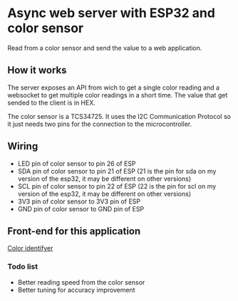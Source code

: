 # Async web server with ESP32 and color sensor

Read from a color sensor and send the value to a web application.

## How it works

The server exposes an API from wich to get a single color reading and a websocket to get multiple color readings in a short time. The value that get sended to the client is in HEX.

The color sensor is a TCS34725. It uses the I2C Communication Protocol so it just needs two pins for the connection to the microcontroller.

## Wiring

- LED pin of color sensor to pin 26 of ESP
- SDA pin of color sensor to pin 21 of ESP (21 is the pin for sda on my version of the esp32, it may be different on other versions)
- SCL pin of color sensor to pin 22 of ESP (22 is the pin for scl on my version of the esp32, it may be different on other versions)
- 3V3 pin of color sensor to 3V3 pin of ESP
- GND pin of color sensor to GND pin of ESP

## Front-end for this application

[Color identifyer][1]

### Todo list

- Better reading speed from the color sensor
- Better tuning for accuracy improvement

[1]: https://github.com/Ivanf1/color-identifier
